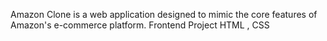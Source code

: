 Amazon Clone is a web application designed to mimic the core features of Amazon's e-commerce platform.
Frontend Project
HTML , CSS
